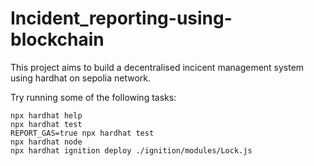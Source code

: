 # Incident_reporting-using-blockchain


This project aims to build a decentralised incicent management system using hardhat on sepolia network.

Try running some of the following tasks:

```shell
npx hardhat help
npx hardhat test
REPORT_GAS=true npx hardhat test
npx hardhat node
npx hardhat ignition deploy ./ignition/modules/Lock.js
```
